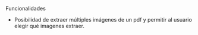 Funcionalidades

- Posibilidad de extraer múltiples imágenes de un pdf y permitir al usuario elegir qué imagenes extraer.